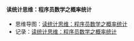 #### 读统计思维：程序员数学之概率统计 

- 思维导图：[读统计思维：程序员数学之概率统计 ](pylab/books/读统计思维——程序员数学之概率统计)
- 记录：[读统计思维：程序员数学之概率统计 ](https://github.com/howie6879/pylab/issues/5)